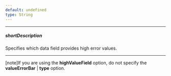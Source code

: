 ```yaml
---
default: undefined
type: String
---
```

---
##### shortDescription
Specifies which data field provides high error values.

---
[note]If you are using the **highValueField** option, do not specify the **valueErrorBar** | **type** option.